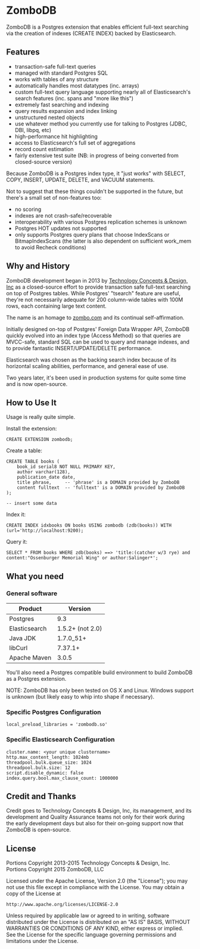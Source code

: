 # ZomboDB

ZomboDB is a Postgres extension that enables efficient full-text searching via the creation of indexes (CREATE INDEX) 
backed by Elasticsearch.


## Features

- transaction-safe full-text queries
- managed with standard Postgres SQL
- works with tables of any structure 
- automatically handles most datatypes (inc. arrays)
- custom full-text query language supporting nearly all of Elasticsearch's search features (inc. spans and "more like this")
- extremely fast searching and indexing
- query results expansion and index linking
- unstructured nested objects
- use whatever method you currently use for talking to Postgres (JDBC, DBI, libpq, etc)
- high-performance hit highlighting
- access to Elasticsearch's full set of aggregations
- record count estimation
- fairly extensive test suite (NB: in progress of being converted from closed-source version)

Because ZomboDB is a Postgres index type, it "just works" with SELECT, COPY, INSERT, UPDATE, DELETE, and VACUUM statements.

Not to suggest that these things couldn't be supported in the future, but there's a small set of non-features too:

- no scoring
- indexes are not crash-safe/recoverable
- interoperability with various Postgres replication schemes is unknown
- Postgres HOT updates not supported
- only supports Postgres query plans that choose IndexScans or BitmapIndexScans (the latter is also dependent on 
sufficient work_mem to avoid Recheck conditions)


## Why and History

ZomboDB development began in 2013 by [Technology Concepts & Design, Inc](http://www.tcdi.com) as a closed-source effort 
to provide transaction safe full-text searching on top of Postgres tables.  While Postgres' "tsearch" feature are useful, 
they're not necessarily adequate for 200 column-wide tables with 100M rows, each containing large text content.

The name is an homage to [zombo.com](http://zombo.com/) and its continual self-affirmation. 

Initially designed on-top of Postgres' Foreign Data Wrapper API, ZomboDB quickly evolved into an index type (Access Method) 
so that queries are MVCC-safe, standard SQL can be used to query and manage indexes, and to provide fantastic 
INSERT/UPDATE/DELETE performance.

Elasticsearch was chosen as the backing search index because of its horizontal scaling abilities, performance, and 
general ease of use.

Two years later, it's been used in production systems for quite some time and is now open-source.


## How to Use It

Usage is really quite simple.  

Install the extension:

```
CREATE EXTENSION zombodb;
```

Create a table:

```
CREATE TABLE books (
	book_id serial8 NOT NULL PRIMARY KEY,
	author varchar(128),
	publication_date date,
	title phrase,     -- 'phrase' is a DOMAIN provided by ZomboDB
	content fulltext  -- 'fulltext' is a DOMAIN provided by ZomboDB
);

-- insert some data
```

Index it:

```
CREATE INDEX idxbooks ON books USING zombodb (zdb(books)) WITH (url='http://localhost:9200);
```

Query it:

```
SELECT * FROM books WHERE zdb(books) ==> 'title:(catcher w/3 rye) and content:"Ossenburger Memorial Wing" or author:Salinger*';
```


## What you need

### General software
Product       | Version 
---           | ---      
Postgres      | 9.3
Elasticsearch | 1.5.2+ (not 2.0)
Java JDK      | 1.7.0_51+ 
libCurl       | 7.37.1+ 
Apache Maven  | 3.0.5 

You'll also need a Postgres compatible build environment to build ZomboDB as a Postgres extension.

NOTE:  ZomboDB has only been tested on OS X and Linux.  Windows support is unknown (but likely easy to whip into shape if necessary).

### Specific Postgres Configuration
```
local_preload_libraries = 'zombodb.so'
```

### Specific Elasticsearch Configuration
```
cluster.name: <your unique clustername>
http.max_content_length: 1024mb
threadpool.bulk.queue_size: 1024
threadpool.bulk.size: 12
script.disable_dynamic: false
index.query.bool.max_clause_count: 1000000
```

## Credit and Thanks

Credit goes to Technology Concepts & Design, Inc, its management, and its development and Quality Assurance teams not only for their work during the early development days but also for their on-going support now that ZomboDB is open-source.

## License

Portions Copyright 2013-2015 Technology Concepts & Design, Inc.  
Portions Copyright 2015 ZomboDB, LLC

Licensed under the Apache License, Version 2.0 (the "License");
you may not use this file except in compliance with the License.
You may obtain a copy of the License at

    http://www.apache.org/licenses/LICENSE-2.0

Unless required by applicable law or agreed to in writing, software
distributed under the License is distributed on an "AS IS" BASIS,
WITHOUT WARRANTIES OR CONDITIONS OF ANY KIND, either express or implied.
See the License for the specific language governing permissions and
limitations under the License.